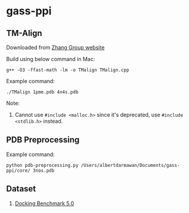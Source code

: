 # gass-ppi

## TM-Align

Downloaded from [Zhang Group website](https://zhanggroup.org/TM-align/)

Build using below command in Mac:

```
g++ -O3 -ffast-math -lm -o TMalign TMalign.cpp
```

Example command:

```
./TMalign 1pme.pdb 4n4s.pdb
```

Note:

1. Cannot use `#include <malloc.h>` since it's deprecated, use `#include <stdlib.h>` instead.

## PDB Preprocessing

Example command:

```
python pdb-preprocessing.py /Users/albertdarmawan/Documents/gass-ppi/core/ 3nos.pdb
```

## Dataset

1. [Docking Benchmark 5.0](https://zlab.umassmed.edu/benchmark/benchmark5.0.html)

